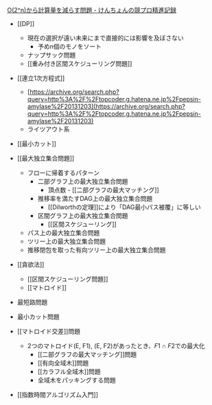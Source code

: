 
[O(2^n)から計算量を減らす問題 - けんちょんの競プロ精進記録](https://drken1215.hatenablog.com/entry/20131222/1387706789)
- [[DP]]
    - 現在の選択が遠い未来にまで直接的には影響を及ぼさない
        - 予めn個のモノをソート
    - ナップサック問題
    - [[重み付き区間スケジューリング問題]]
- [[連立1次方程式]]
    - [https://archive.org/search.php?query=http%3A%2F%2Ftopcoder.g.hatena.ne.jp%2Fpepsin-amylase%2F20131203](https://archive.org/search.php?query=http%3A%2F%2Ftopcoder.g.hatena.ne.jp%2Fpepsin-amylase%2F20131203)
    - ライツアウト系
- [[最小カット]]
- [[最大独立集合問題]]
    - フローに帰着するパターン
        - 二部グラフ上の最大独立集合問題
            - 頂点数 - [[二部グラフの最大マッチング]]
        - 推移率を満たすDAG上の最大独立集合問題
            - [[Dilworthの定理]]により「DAG最小パス被覆」に等しい
        - 区間グラフ上の最大独立集合問題
            - [[区間スケジューリング]]
    - パス上の最大独立集合問題
    - ツリー上の最大独立集合問題
    - 推移閉包を取った有向ツリー上の最大独立集合問題
- [[貪欲法]]
    - [[区間スケジューリング問題]]
    - [[マトロイド]]
- 最短路問題
- 最小カット問題
- [[マトロイド交差]]問題
    - 2つのマトロイド(E, F1), (E, F2)があったとき、$F1 \cap F2$での最大化
        - [[二部グラフの最大マッチング]]問題
        - [[有向全域木]]問題
        - [[カラフル全域木]]問題
        - 全域木をパッキングする問題

- [[指数時間アルゴリズム入門]]
